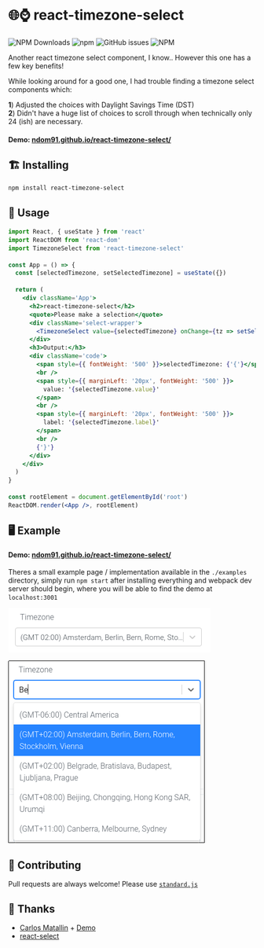 # 🌐⌚ react-timezone-select

![NPM Downloads](https://img.shields.io/npm/dm/react-timezone-select?style=flat-square)
![npm](https://img.shields.io/npm/v/react-timezone-select?style=flat-square)
![GitHub issues](https://img.shields.io/github/issues/ndom91/react-timezone-select?style=flat-square)
![NPM](https://img.shields.io/npm/l/react-timezone-select?style=flat-square)


Another react timezone select component, I know.. However this one has a few key benefits!

While looking around for a good one, I had trouble finding a timezone select components which:   

**1**) Adjusted the choices with Daylight Savings Time (DST)    
**2**) Didn't have a huge list of choices to scroll through when technically only 24 (ish) are necessary. 

#### Demo: [ndom91.github.io/react-timezone-select/](https://ndom91.github.io/react-timezone-select/)

## 🏗️ Installing

```bash
npm install react-timezone-select
```

## 🔭 Usage 

```jsx
import React, { useState } from 'react'
import ReactDOM from 'react-dom'
import TimezoneSelect from 'react-timezone-select'

const App = () => {
  const [selectedTimezone, setSelectedTimezone] = useState({})

  return (
    <div className='App'>
      <h2>react-timezone-select</h2>
      <quote>Please make a selection</quote>
      <div className='select-wrapper'>
        <TimezoneSelect value={selectedTimezone} onChange={tz => setSelectedTimezone(tz)} />
      </div>
      <h3>Output:</h3>
      <div className='code'>
        <span style={{ fontWeight: '500' }}>selectedTimezone: {'{'}</span>{' '}
        <br />
        <span style={{ marginLeft: '20px', fontWeight: '500' }}>
          value: '{selectedTimezone.value}'
        </span>
        <br />
        <span style={{ marginLeft: '20px', fontWeight: '500' }}>
          label: '{selectedTimezone.label}'
        </span>
        <br />
        {'}'}
      </div>
    </div>
  )
}

const rootElement = document.getElementById('root')
ReactDOM.render(<App />, rootElement)
```

## 🖥️ Example

#### Demo: [ndom91.github.io/react-timezone-select/](https://ndom91.github.io/react-timezone-select/)

Theres a small example page / implementation available in the `./examples` directory, simply run `npm start` after installing everything and webpack dev server should begin, where you will be able to find the demo at `localhost:3001`

![Screenshot 1](screenshots/1.png)

![Screenshot 3](screenshots/3.png)


## 🚧 Contributing

Pull requests are always welcome! Please use [`standard.js`](https://standardjs.com/)

## 🙏 Thanks

- [Carlos Matallin](https://github.com/matallo/) + [Demo](https://codepen.io/matallo/pen/WEjKqG?editors=1010)
- [react-select](https://react-select.com)


